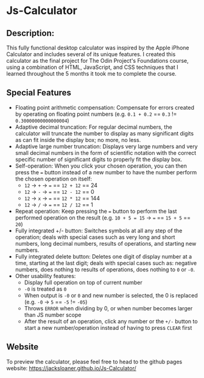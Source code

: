 # Js-Calculator
## Description:
This fully functional desktop calculator was inspired by the Apple iPhone Calculator and includes several of its unique features. I created this calculator as the final project for The Odin Project's Foundations course, using a combination of HTML, JavaScript, and CSS techniques that I learned throughout the 5 months it took me to complete the course.

## Special Features
- Floating point arithmetic compensation: Compensate for errors created by operating on floating point numbers (e.g. `0.1 + 0.2` == `0.3` != `0.30000000000000004`)
- Adaptive decimal truncation: For regular decimal numbers, the calculator will truncate the number to display as many significant digits as can fit inside the display box; no more, no less.
- Adaptive large number truncation: Displays very large numbers and very small decimal numbers in the form of scientific notation with the correct specific number of significant digits to properly fit the display box.
- Self-operation: When you click your chosen operation, you can then press the `=` button instead of a new number to have the number perform the chosen operation on itself:
  - `12` -> `+` -> `=` == `12 + 12` == 24
  - `12` -> `-` -> `=` == `12 - 12` == 0
  - `12` -> `x` -> `=` == `12 * 12` == 144
  - `12` -> `/` -> `=` == `12 / 12` == 1
- Repeat operation: Keep pressing the `=` button to perform the last performed operation on the result (e.g. `10 + 5 = 15` -> `=` == `15 + 5` == `20`)
- Fully integrated +/- button: Switches symbols at all any step of the operation; deals with special cases such as very long and short numbers, long decimal numbers, results of operations, and starting new numbers.
- Fully integrated delete button: Deletes one digit of display number at a time, starting at the last digit; deals with special cases such as: negative numbers, does nothing to results of operations, does nothing to `0` or `-0`.
- Other usability features:
  - Display full operation on top of current number
  - `-0` is treated as `0`
  - When output is `-0` or `0` and new number is selected, the 0 is replaced (e.g. `-0` -> `5` == `-5` != `-05`)
  - Throws `ERROR` when dividing by 0, or when number becomes larger than JS number scope
  - After the result of an operation, click any number or the `+/-` button to start a new number/operation instead of having to press `CLEAR` first
## Website
To preview the calculator, please feel free to head to the github pages website: https://jacksloaner.github.io/Js-Calculator/
